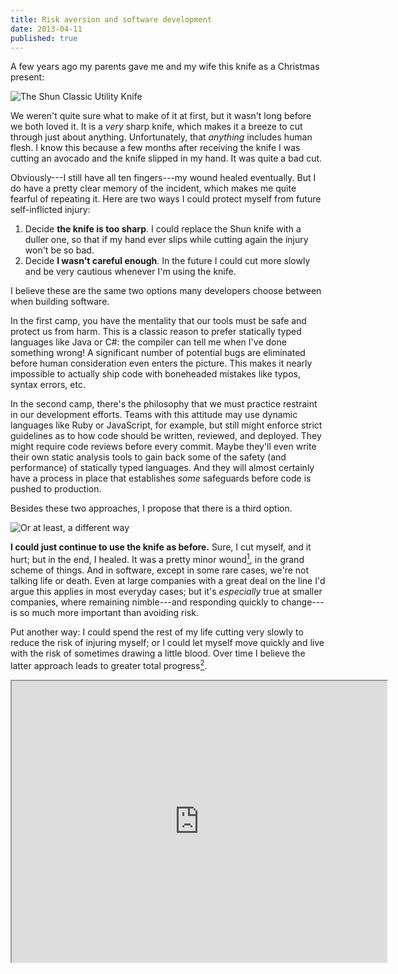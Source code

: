```yaml
---
title: Risk aversion and software development
date: 2013-04-11
published: true
---
```


A few years ago my parents gave me and my wife this knife as a Christmas present:

![The Shun Classic Utility Knife](/images/shun-utility-knife.jpg)

We weren't quite sure what to make of it at first, but it wasn't long before we both loved it. It is a *very* sharp knife, which makes it a breeze to cut through just about anything. Unfortunately, that *anything* includes human flesh. I know this because a few months after receiving the knife I was cutting an avocado and the knife slipped in my hand. It was quite a bad cut.

Obviously---I still have all ten fingers---my wound healed eventually. But I do have a pretty clear memory of the incident, which makes me quite fearful of repeating it. Here are two ways I could protect myself from future self-inflicted injury:

1. Decide **the knife is too sharp**. I could replace the Shun knife with a duller one, so that if my hand ever slips while cutting again the injury won't be so bad.
2. Decide **I wasn't careful enough**. In the future I could cut more slowly and be very cautious whenever I'm using the knife.

I believe these are the same two options many developers choose between when building software.

In the first camp, you have the mentality that our tools must be safe and protect us from harm. This is a classic reason to prefer statically typed languages like Java or C#: the compiler can tell me when I've done something wrong! A significant number of potential bugs are eliminated before human consideration even enters the picture. This makes it nearly impossible to actually ship code with boneheaded mistakes like typos, syntax errors, etc.

In the second camp, there's the philosophy that we must practice restraint in our development efforts. Teams with this attitude may use dynamic languages like Ruby or JavaScript, for example, but still might enforce strict guidelines as to how code should be written, reviewed, and deployed. They might require code reviews before every commit. Maybe they'll even write their own static analysis tools to gain back some of the safety (and performance) of statically typed languages. And they will almost certainly have a process in place that establishes *some* safeguards before code is pushed to production.

Besides these two approaches, I propose that there is a third option.

![Or at least, a *different* way](/images/better-way.gif)

**I could just continue to use the knife as before.** Sure, I cut myself, and it hurt; but in the end, I healed. It was a pretty minor wound[^minor-wound], in the grand scheme of things. And in software, except in some rare cases, we're not talking life or death. Even at large companies with a great deal on the line I'd argue this applies in most everyday cases; but it's *especially* true at smaller companies, where remaining nimble---and responding quickly to change---is so much more important than avoiding risk.

Put another way: I could spend the rest of my life cutting very slowly to reduce the risk of injuring myself; or I could let myself move quickly and live with the risk of sometimes drawing a little blood. Over time I believe the latter approach leads to greater total progress[^charter].

<iframe src="http://charter.herokuapp.com/embed/136BV6U4" style="height: 450px; width: 600px;" />

I recognize that my knife analogy starts to break down right about now, because the total amount of time we're talking about over the course of my life is pretty insignificant. If I were a professional chef, I think the literal lesson might still apply. As it happens, I'm a professional software developer; and the *figurative* lesson applies as much to those in our field as to anybody, if not more so.

I'm not saying don't be careful. Of course you could easily take this argument too far. But I suspect that many companies have already gone too far down one of the first two paths I described; and we should always remember the third option exists.

[^minor-wound]: Don't get me wrong; it was actually a very bad cut that took nearly a month to heal. But the fact remains that it *did* heal. It isn't like I lost a limb. So I maintain that, relatively speaking, it was quite minor.

[^charter]: Hey by the way, that chart was made using a tool called [Charter][1]{: .new-window }, *another* one of my open source projects! (And Charter itself uses [HighTables][2]{: .new-window }--that's what they call dogfooding, my friends.)

[1]: http://charter.herokuapp.com/
[2]: http://dtao.github.io/HighTables/
